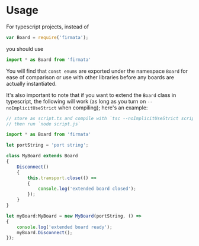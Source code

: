 # Usage

For typescript projects, instead of

```js
var Board = require('firmata');
```

you should use

```typescript
import * as Board from 'firmata'
```

You will find that `const enums` are exported under the namespace `Board` for ease of comparison or
use with other libraries before any boards are actually instantiated.

It's also important to note that if you want to extend the `Board` class in typescript, the
following will work (as long as you turn on `--noImplicitUseStrict` when compiling); here's
an example:

```typescript
// store as script.ts and compile with `tsc --noImplicitUseStrict script.ts`
// then run `node script.js`

import * as Board from 'firmata'

let portString = 'port string';

class MyBoard extends Board
{
	Disconnect()
	{
		this.transport.close(() =>
		{
			console.log('extended board closed');
		});
	}
}

let myBoard:MyBoard = new MyBoard(portString, () =>
{
	console.log('extended board ready');
	myBoard.Disconnect();
});
```